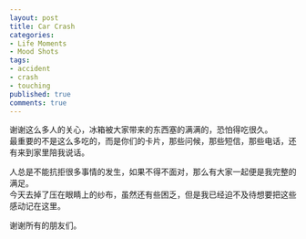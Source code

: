 ```yaml
---
layout: post
title: Car Crash
categories:
- Life Moments
- Mood Shots
tags:
- accident
- crash
- touching
published: true
comments: true
---
```

<p>谢谢这么多人的关心，冰箱被大家带来的东西塞的满满的，恐怕得吃很久。<br />
最重要的不是这么多吃的，而是你们的卡片，那些问候，那些短信，那些电话，还有来到家里陪我说话。</p>

<p>人总是不能抗拒很多事情的发生，如果不得不面对，那么有大家一起便是我完整的满足。<br />
今天去掉了压在眼睛上的纱布，虽然还有些困乏，但是我已经迫不及待想要把这些感动记在这里。</p>

<p>谢谢所有的朋友们。</p>
